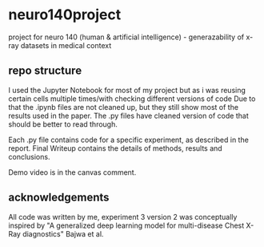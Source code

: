# neuro140project
project for neuro 140 (human & artificial intelligence) - generazability of x-ray datasets in medical context


## repo structure
I used the Jupyter Notebook for most of my project but as i was reusing certain cells multiple times/with checking different versions of code
Due to that the .ipynb files are not cleaned up, but they still show most of the results used in the paper. The .py files have cleaned version of code that should be better to read through.

Each .py file contains code for a specific experiment, as described in the report. Final Writeup contains the details of methods, results and conclusions.

Demo video is in the canvas comment. 
## acknowledgements

All code was written by me, experiment 3 version 2 was conceptually inspired by "A generalized deep learning model for multi-disease Chest X-Ray diagnostics" Bajwa et al.



